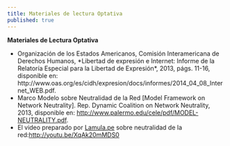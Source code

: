 ```yaml
---
title: Materiales de lectura Optativa
published: true
---
```



**Materiales de Lectura Optativa**
<ul><li> Organización de los Estados Americanos, Comisión Interamericana de Derechos Humanos, *Libertad de expresión e Internet: Informe de la Relatoría Especial para la Libertad de Expresión*, 2013, págs. 11-16, disponible en: <ahref="http://www.oas.org/es/cidh/expresion/docs/informes/2014_04_08_Internet_WEB.pdf" target="_blank">http://www.oas.org/es/cidh/expresion/docs/informes/2014_04_08_Internet_WEB.pdf</a>. </li>
<li>Marco Modelo sobre Neutralidad de la Red [Model Framework on Network Neutrality]. Rep. Dynamic Coalition on Network Neutrality, 2013, disponible en: <a href="http://www.palermo.edu/cele/pdf/MODEL-NEUTRALITY.pdf" target="_blank">http://www.palermo.edu/cele/pdf/MODEL-NEUTRALITY.pdf</a>. </li>
<li>El video preparado por <a href="https://lamula.pe/" target="_blank">Lamula.pe</a> sobre neutralidad de la red:<a href="http://youtu.be/XqAk20mMDS0" target="_blank">http://youtu.be/XqAk20mMDS0</a>
</ul>
